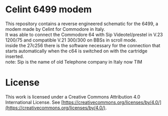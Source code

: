 # Celint 6499 modem
This repository contains a reverse engineered schematic for the 6499, a modem made by Celint for Commodore in Italy.<br>
It was able to connect the Commodore 64 with Sip Videotel/prestel in V.23 1200/75  and compatible V.21 300/300 on BBSs in scroll mode.<br>
inside the 27c256 there is the software necessary for the connection that starts automatically when the c64 is switched on with the cartridge inserted.<br>
note: Sip is the name of old Telephone company in Italy now TIM<br>

# License

This work is licensed under a Creative Commons Attribution 4.0 International License. See [https://creativecommons.org/licenses/by/4.0/](https://creativecommons.org/licenses/by/4.0/).
